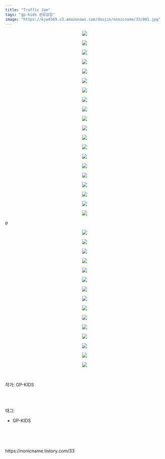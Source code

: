 ```yaml
---
title: "Traffic Jam"
tags: "gp-kids 분류없음"
image: "https://kjw4569.s3.amazonaws.com/doujin/nonicname/33/001.jpg"
---
```

<div class="article">
<div class="tt_article_useless_p_margin"><p style="text-align: center; clear: none; float: none;"><img src="{{ site.imgserver3 }}/nonicname/33/001.jpg"/></p><p style="text-align: center; clear: none; float: none;"><img src="{{ site.imgserver3 }}/nonicname/33/002.jpg"/></p><p style="text-align: center; clear: none; float: none;"><img src="{{ site.imgserver3 }}/nonicname/33/003.jpg"/></p><p style="text-align: center; clear: none; float: none;"><img src="{{ site.imgserver3 }}/nonicname/33/004.jpg"/></p><p style="text-align: center; clear: none; float: none;"><img src="{{ site.imgserver3 }}/nonicname/33/005.jpg"/></p><p style="text-align: center; clear: none; float: none;"><img src="{{ site.imgserver3 }}/nonicname/33/006.jpg"/></p><p style="text-align: center; clear: none; float: none;"><img src="{{ site.imgserver3 }}/nonicname/33/007.jpg"/></p><p style="text-align: center; clear: none; float: none;"><img src="{{ site.imgserver3 }}/nonicname/33/008.jpg"/></p><p style="text-align: center; clear: none; float: none;"><img src="{{ site.imgserver3 }}/nonicname/33/009.jpg"/></p><p style="text-align: center; clear: none; float: none;"><img src="{{ site.imgserver3 }}/nonicname/33/010.jpg"/></p><p style="text-align: center; clear: none; float: none;"><img src="{{ site.imgserver3 }}/nonicname/33/011.jpg"/></p><p style="text-align: center; clear: none; float: none;"><img src="{{ site.imgserver3 }}/nonicname/33/012.jpg"/></p><p style="text-align: center; clear: none; float: none;"><img src="{{ site.imgserver3 }}/nonicname/33/013.jpg"/></p><p style="text-align: center; clear: none; float: none;"><img src="{{ site.imgserver3 }}/nonicname/33/014.jpg"/></p><p style="text-align: center; clear: none; float: none;"><img src="{{ site.imgserver3 }}/nonicname/33/015.jpg"/></p><p style="text-align: center; clear: none; float: none;"><img src="{{ site.imgserver3 }}/nonicname/33/016.jpg"/></p><p style="text-align: center; clear: none; float: none;"><img src="{{ site.imgserver3 }}/nonicname/33/017.jpg"/></p><p style="text-align: center; clear: none; float: none;"><img src="{{ site.imgserver3 }}/nonicname/33/018.jpg"/></p><p style="text-align: center; clear: none; float: none;"><img src="{{ site.imgserver3 }}/nonicname/33/019.jpg"/></p><p style="text-align: center; clear: none; float: none;"><img src="{{ site.imgserver3 }}/nonicname/33/020.jpg"/></p><p>p</p><p style="text-align: center; clear: none; float: none;"><img src="{{ site.imgserver3 }}/nonicname/33/021.jpg"/></p><p style="text-align: center; clear: none; float: none;"><img src="{{ site.imgserver3 }}/nonicname/33/022.jpg"/></p><p style="text-align: center; clear: none; float: none;"><img src="{{ site.imgserver3 }}/nonicname/33/023.jpg"/></p><p style="text-align: center; clear: none; float: none;"><img src="{{ site.imgserver3 }}/nonicname/33/024.jpg"/></p><p style="text-align: center; clear: none; float: none;"><img src="{{ site.imgserver3 }}/nonicname/33/025.jpg"/></p><p style="text-align: center; clear: none; float: none;"><img src="{{ site.imgserver3 }}/nonicname/33/026.jpg"/></p><p style="text-align: center; clear: none; float: none;"><img src="{{ site.imgserver3 }}/nonicname/33/027.jpg"/></p><p style="text-align: center; clear: none; float: none;"><img src="{{ site.imgserver3 }}/nonicname/33/028.jpg"/></p><p style="text-align: center; clear: none; float: none;"><img src="{{ site.imgserver3 }}/nonicname/33/029.jpg"/></p><p style="text-align: center; clear: none; float: none;"><img src="{{ site.imgserver3 }}/nonicname/33/030.jpg"/></p><p style="text-align: center; clear: none; float: none;"><img src="{{ site.imgserver3 }}/nonicname/33/031.jpg"/></p><p style="text-align: center; clear: none; float: none;"><img src="{{ site.imgserver3 }}/nonicname/33/032.jpg"/></p><p style="text-align: center; clear: none; float: none;"><img src="{{ site.imgserver3 }}/nonicname/33/033.jpg"/></p><p style="text-align: center; clear: none; float: none;"><img src="{{ site.imgserver3 }}/nonicname/33/034.jpg"/></p><p style="text-align: center; clear: none; float: none;"><img src="{{ site.imgserver3 }}/nonicname/33/035.jpg"/></p><p><br/></p></div>
<p>작가: GP-KIDS</p><br/>
</div><br/>
<div class="tagTrail">
<p>태그: </p>
<ul>
<li>GP-KIDS</li>
</ul>
</div><br/>
<div class="cb_lstcomment">
</div><br/>

<br/>
<p id="refer">https://nonicname.tistory.com/33</p>
<br/>

